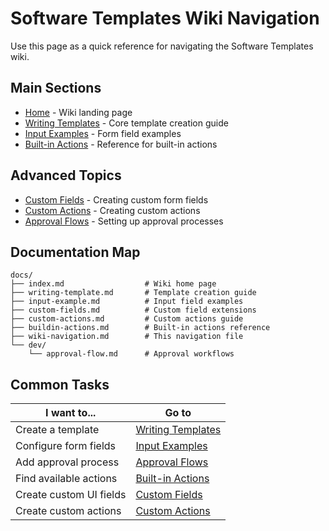 # Software Templates Wiki Navigation

Use this page as a quick reference for navigating the Software Templates wiki.

## Main Sections

- [Home](./index.md) - Wiki landing page
- [Writing Templates](./writing-template.md) - Core template creation guide
- [Input Examples](./input-example.md) - Form field examples
- [Built-in Actions](./buildin-actions.md) - Reference for built-in actions

## Advanced Topics

- [Custom Fields](./custom-fields.md) - Creating custom form fields
- [Custom Actions](./custom-actions.md) - Creating custom actions
- [Approval Flows](./dev/approval-flow.md) - Setting up approval processes

## Documentation Map

```
docs/
├── index.md                  # Wiki home page
├── writing-template.md       # Template creation guide
├── input-example.md          # Input field examples
├── custom-fields.md          # Custom field extensions
├── custom-actions.md         # Custom actions guide
├── buildin-actions.md        # Built-in actions reference
├── wiki-navigation.md        # This navigation file
└── dev/
    └── approval-flow.md      # Approval workflows
```

## Common Tasks

| I want to... | Go to |
|--------------|-------|
| Create a template | [Writing Templates](./writing-template.md) |
| Configure form fields | [Input Examples](./input-example.md) |
| Add approval process | [Approval Flows](./dev/approval-flow.md) |
| Find available actions | [Built-in Actions](./buildin-actions.md) |
| Create custom UI fields | [Custom Fields](./custom-fields.md) |
| Create custom actions | [Custom Actions](./custom-actions.md) |
